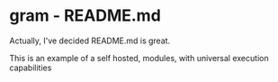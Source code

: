 # gram - README.md

Actually, I've decided README.md is great.


This is an example of a self hosted, modules, with universal execution capabilities
